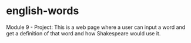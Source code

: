 # english-words
Module 9 - Project: This is a web page where a user can input a word and get a definition of that word and how Shakespeare would use it.
